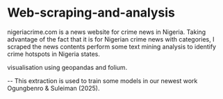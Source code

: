 # Web-scraping-and-analysis

nigeriacrime.com is a news website for crime news in Nigeria. Taking advantage of the fact that it is for Nigerian crime news with categories, I scraped the news contents perform some text mining analysis to identify crime hotspots in Nigeria states.

visualisation using geopandas and folium.

-- This extraction is used to train some models in our newest work Ogungbenro & Suleiman (2025).
